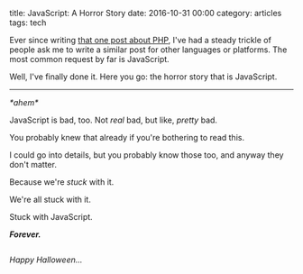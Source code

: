 title: JavaScript: A Horror Story
date: 2016-10-31 00:00
category: articles
tags: tech

Ever since writing [that one post about PHP]({filename}/2012-04-09-php-a-fractal-of-bad-design.markdown), I've had a steady trickle of people ask me to write a similar post for other languages or platforms.  The most common request by far is JavaScript.

Well, I've finally done it.  Here you go: the horror story that is JavaScript.

<!-- more -->


----

_\*ahem\*_

JavaScript is bad, too.  Not _real_ bad, but like, _pretty_ bad.

You probably knew that already if you're bothering to read this.

I could go into details, but you probably know those too, and anyway they don't matter.

Because we're _stuck_ with it.

We're all stuck with it.

Stuck with JavaScript.

***Forever.***

<div class="prose-full-illustration">
<img src="{static}/media/2016-10-31-javascript-bad/muahahaha.jpg" alt="" title="muahahahahaha...">
</div>

_Happy Halloween..._
